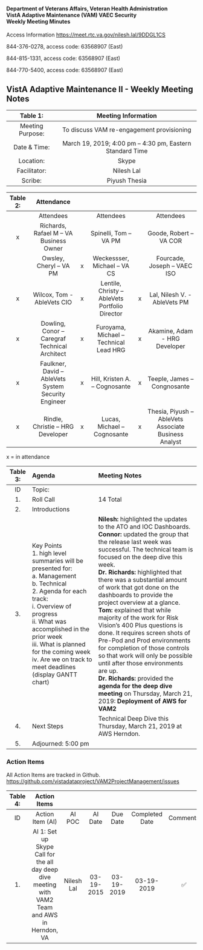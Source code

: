 #### Department of Veterans Affairs, Veteran Health Administration <br/> VistA Adaptive Maintenance (VAM) VAEC Security <br/> Weekly Meeting Minutes
                      
                      
Access Information https://meet.rtc.va.gov/nilesh.lal/9DDGL1CS

844-376-0278, access code: 63568907 (East)

844-815-1331, access code: 63568907 (East)

844-770-5400, access code: 63568907 (East)

## VistA Adaptive Maintenance II - Weekly Meeting Notes


| Table 1: | Meeting Information |
|:---:|:---:|
| Meeting Purpose: | To discuss VAM re-engagement provisioning |
| Date & Time: |	March 19, 2019; 4:00 pm – 4:30 pm, Eastern Standard Time |
| Location:	| Skype | 
| Facilitator:	| Nilesh Lal |
| Scribe: |	Piyush Thesia |


| Table 2: |  Attendance |  |  |  |  |
|:---:|:---:|:---:|:---:|:---:|:---:|
|  | Attendees |	| Attendees	|  |	Attendees |
| x | Richards, Rafael M – VA Business Owner |  | Spinelli, Tom – VA PM |  | Goode, Robert – VA COR  |
|  | Owsley, Cheryl – VA PM | x | Weckessser, Michael – VA CS |  | Fourcade, Joseph – VAEC ISO |
| x | Wilcox, Tom - AbleVets CIO | x | Lentile, Christy – AbleVets Portfolio Director | x | Lal, Nilesh V. - AbleVets PM | 
| x | Dowling, Conor – Caregraf Technical Architect | x | Furoyama, Michael – Technical Lead HRG | x | Akamine, Adam - HRG Developer |
| x | Faulkner, David – AbleVets System Security Engineer | x | Hill, Kristen A. – Cognosante | x | Teeple, James – Congnosante |
| x | Rindle, Christie – HRG Developer | x |  Lucas, Michael – Cognosante  | x | Thesia, Piyush – AbleVets Associate Business Analyst |

x = in attendance


| Table 3: | Agenda | Meeting Notes |
|:---:|:---|:---|
| ID | Topic: |  |
| 1. | Roll Call | 14 Total |
| 2. | Introductions |  | 
| 3. | Key Points </br> 1.	high level summaries will be presented for: </br> a.	Management </br> b.	Technical </br> 2.	Agenda for each track: </br> i.	Overview of progress </br> ii.	What was accomplished in the prior week </br> iii.	What is planned for the coming week iv.	Are we on track to meet deadlines (display GANTT chart) | **Nilesh:** highlighted the updates to the ATO and IOC Dashboards. <br/> **Connor:** updated the group that the release last week was successful.  The technical team is focused on the deep dive this week. <br/> **Dr. Richards:** highlighted that there was a substantial amount of work that got done on the dashboards to provide the project overview at a glance.  <br/> **Tom:** explained that while majority of the work for Risk Vision’s 400 Plus questions is done. It requires screen shots of Pre-Pod and Prod environments for completion of those controls so that work will only be possible until after those environments are up. <br/> **Dr. Richards:** provided the **agenda for the deep dive meeting** on Thursday, March 21, 2019:  **Deployment of AWS for VAM2** |
| 4. |	Next Steps | Technical Deep Dive this Thursday, March 21, 2019 at AWS Herndon. |
| 5. | Adjourned: 5:00 pm |  |


### Action Items
All Action Items are tracked in Github. 
https://github.com/vistadataproject/VAM2ProjectManagement/issues


| Table 4: | Action Items |  |  |  |  |  |
|:---:|:---:|:---:|:---:|:---:|:---:|:---:|
| ID | Action Item (AI) | AI POC | AI Date | Due Date | Completed Date | Comments |
| 1. | AI 1:  Set up Skype Call for the all day deep dive meeting with VAM2 Team and AWS in Herndon, VA | Nilesh Lal | 03-19-2015 | 03-19-2019 | 03-19-2019 | :white_check_mark: | 		
			






